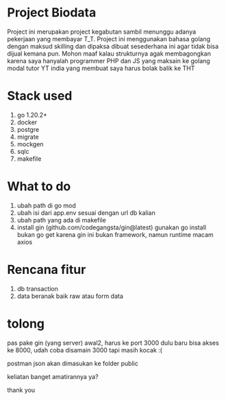 # Project Biodata

Project ini merupakan project kegabutan sambil menunggu adanya pekerjaan yang membayar T_T. Project ini menggunakan bahasa golang dengan maksud skilling dan dipaksa dibuat sesederhana ini agar tidak bisa dijual kemana pun. Mohon maaf kalau strukturnya agak membagongkan karena saya hanyalah programmer PHP dan JS yang maksain ke golang modal tutor YT india yang membuat saya harus bolak balik ke THT

# Stack used

1. go 1.20.2+
2. docker
3. postgre
4. migrate
5. mockgen
6. sqlc
7. makefile

# What to do

1. ubah path di go mod
2. ubah isi dari app.env sesuai dengan url db kalian
3. ubah path yang ada di makefile
4. install gin (github.com/codegangsta/gin@latest) gunakan go install bukan go get karena gin ini bukan framework, namun runtime macam axios

# Rencana fitur

1. db transaction
2. data beranak baik raw atau form data

# tolong

pas pake gin (yang server) awal2, harus ke port 3000 dulu baru bisa akses ke 8000, udah coba disamain 3000 tapi masih kocak :(

postman json akan dimasukan ke folder public

keliatan banget amatirannya ya?

thank you
